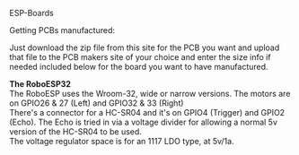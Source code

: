 ESP-Boards

Getting PCBs manufactured:

Just download the zip file from this site for the PCB you want and upload that file to the PCB makers site of your choice and enter the size info if needed included below for the board you want to have manufactured.

<b>The RoboESP32</b><br>
The RoboESP uses the Wroom-32, wide or narrow versions. The motors are on GPIO26 & 27 (Left) and GPIO32 & 33 (Right)<br>
There's a connector for a HC-SR04 and it's on GPIO4 (Trigger) and GPIO2 (Echo). The Echo is tried in via a voltage divider for allowing a normal 5v version of the HC-SR04 to be used.<br>
The voltage regulator space is for an 1117 LDO type, at 5v/1a.<br>


